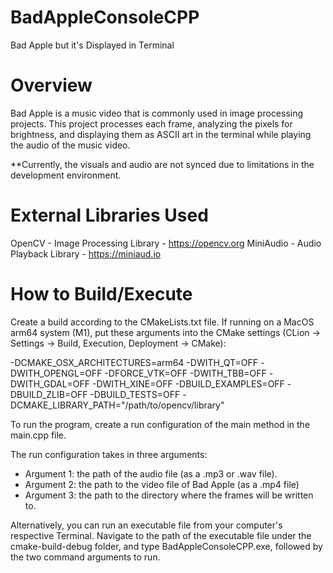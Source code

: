 # BadAppleConsoleCPP
Bad Apple but it's Displayed in Terminal

# Overview
Bad Apple is a music video that is commonly used in image processing projects. This project processes each frame,
analyzing the pixels for brightness, and displaying them as ASCII art in the terminal while playing the audio of the
music video.

**Currently, the visuals and audio are not synced due to limitations in the development environment.

# External Libraries Used
OpenCV - Image Processing Library -  https://opencv.org
MiniAudio - Audio Playback Library - https://miniaud.io

# How to Build/Execute
Create a build according to the CMakeLists.txt file. If running on a MacOS arm64 system (M1), put these arguments
into the CMake settings (CLion -> Settings -> Build, Execution, Deployment -> CMake):

-DCMAKE_OSX_ARCHITECTURES=arm64 -DWITH_QT=OFF -DWITH_OPENGL=OFF -DFORCE_VTK=OFF -DWITH_TBB=OFF -DWITH_GDAL=OFF 
-DWITH_XINE=OFF -DBUILD_EXAMPLES=OFF -DBUILD_ZLIB=OFF -DBUILD_TESTS=OFF 
-DCMAKE_LIBRARY_PATH="/path/to/opencv/library"

To run the program, create a run configuration of the main method in the main.cpp file.

The run configuration takes in three arguments:
- Argument 1: the path of the audio file (as a .mp3 or .wav file).
- Argument 2: the path to the video file of Bad Apple (as a .mp4 file)
- Argument 3: the path to the directory where the frames will be written to.

Alternatively, you can run an executable file from your computer's respective Terminal.
Navigate to the path of the executable file under the cmake-build-debug folder, and type BadAppleConsoleCPP.exe, 
followed by the two command arguments to run.

